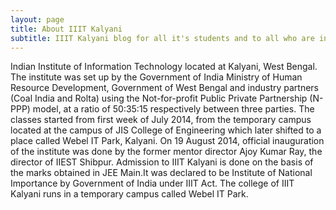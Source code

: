 ```yaml
---
layout: page
title: About IIIT Kalyani
subtitle: IIIT Kalyani blog for all it's students and to all who are intrested in it
---
```


Indian Institute of Information Technology located at Kalyani, West Bengal. The institute was set up by the Government of India Ministry of Human Resource Development, Government of West Bengal and industry partners (Coal India and Rolta) using the Not-for-profit Public Private Partnership (N-PPP) model, at a ratio of 50:35:15 respectively between three parties. The classes started from first week of July 2014, from the temporary campus located at the campus of JIS College of Engineering which later shifted to a place called Webel IT Park, Kalyani. On 19 August 2014, official inauguration of the institute was done by the former mentor director Ajoy Kumar Ray, the director of IIEST Shibpur. Admission to IIIT Kalyani is done on the basis of the marks obtained in JEE Main.It was declared to be Institute of National Importance by Government of India under IIIT Act. The college of IIIT Kalyani runs in a temporary campus called Webel IT Park. 
